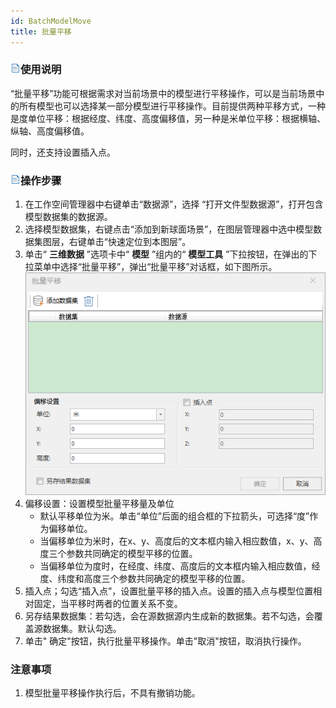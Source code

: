```yaml
---
id: BatchModelMove
title: 批量平移
---
```

### ![](../../../img/read.gif)使用说明

“批量平移”功能可根据需求对当前场景中的模型进行平移操作，可以是当前场景中的所有模型也可以选择某一部分模型进行平移操作。目前提供两种平移方式，一种是度单位平移：根据经度、纬度、高度偏移值，另一种是米单位平移：根据横轴、纵轴、高度偏移值。

同时，还支持设置插入点。

### ![](../../../img/read.gif)操作步骤

1. 在工作空间管理器中右键单击“数据源”，选择 “打开文件型数据源”，打开包含模型数据集的数据源。
2. 选择模型数据集，右键点击“添加到新球面场景”，在图层管理器中选中模型数据集图层，右键单击“快速定位到本图层”。
3. 单击“ **三维数据** ”选项卡中“ **模型** ”组内的“ **模型工具** ”下拉按钮，在弹出的下拉菜单中选择“批量平移”，弹出“批量平移”对话框，如下图所示。  
![](../img/BatchModelMove_Dialog.png)     
4. 偏移设置：设置模型批量平移量及单位 
    * 默认平移单位为米。单击“单位”后面的组合框的下拉箭头，可选择“度”作为偏移单位。
    * 当偏移单位为米时，在x、y、高度后的文本框内输入相应数值，x、y、高度三个参数共同确定的模型平移的位置。
    * 当偏移单位为度时，在经度、纬度、高度后的文本框内输入相应数值，经度、纬度和高度三个参数共同确定的模型平移的位置。
5. 插入点；勾选“插入点”，设置批量平移的插入点。设置的插入点与模型位置相对固定，当平移时两者的位置关系不变。
6. 另存结果数据集：若勾选，会在源数据源内生成新的数据集。若不勾选，会覆盖源数据集。默认勾选。
7. 单击" 确定"按钮，执行批量平移操作。单击"取消"按钮，取消执行操作。

### 注意事项

1. 模型批量平移操作执行后，不具有撤销功能。



